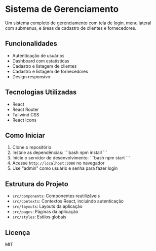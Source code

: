 # Sistema de Gerenciamento

Um sistema completo de gerenciamento com tela de login, menu lateral com submenus, e áreas de cadastro de clientes e fornecedores.

## Funcionalidades

- Autenticação de usuários
- Dashboard com estatísticas
- Cadastro e listagem de clientes
- Cadastro e listagem de fornecedores
- Design responsivo

## Tecnologias Utilizadas

- React
- React Router
- Tailwind CSS
- React Icons

## Como Iniciar

1. Clone o repositório
2. Instale as dependências:
   \`\`\`bash
   npm install
   \`\`\`
3. Inicie o servidor de desenvolvimento:
   \`\`\`bash
   npm start
   \`\`\`
4. Acesse `http://localhost:3000` no navegador
5. Use "admin" como usuário e senha para fazer login

## Estrutura do Projeto

- `src/components`: Componentes reutilizáveis
- `src/contexts`: Contextos React, incluindo autenticação
- `src/layouts`: Layouts da aplicação
- `src/pages`: Páginas da aplicação
- `src/styles`: Estilos globais

## Licença

MIT

